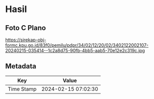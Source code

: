 # Hasil

## Foto C Plano

https://sirekap-obj-formc.kpu.go.id/83f0/pemilu/pdpr/34/02/12/20/02/3402122002107-20240215-035414--1c2a8d75-90fb-4bb5-aab5-70e12e2c319c.jpg


## Metadata

| Key        | Value               |
| ---------- | ------------------- |
| Time Stamp | 2024-02-15 07:02:30 |



